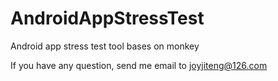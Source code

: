 AndroidAppStressTest
====================

Android app stress test tool bases on monkey

If you have any question, send me email to joyjiteng@126.com
